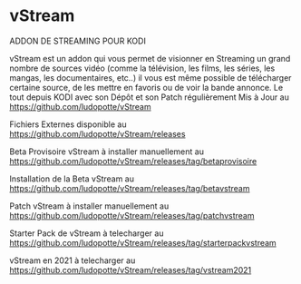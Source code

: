 # vStream
ADDON DE STREAMING POUR KODI

vStream est un addon qui vous permet de visionner en Streaming un grand nombre de sources vidéo
(comme la télévision, les films, les séries, les mangas, les documentaires, etc..) il vous est 
même possible de télécharger certaine source, de les mettre en favoris ou de voir la bande annonce. 
Le tout depuis KODI avec son Dépôt et son Patch régulièrement Mis à Jour au https://github.com/ludopotte/vStream

Fichiers Externes disponible au https://github.com/ludopotte/vStream/releases

Beta Provisoire vStream à installer manuellement au https://github.com/ludopotte/vStream/releases/tag/betaprovisoire

Installation de la Beta vStream au https://github.com/ludopotte/vStream/releases/tag/betavstream

Patch vStream à installer manuellement au https://github.com/ludopotte/vStream/releases/tag/patchvstream

Starter Pack de vStream à telecharger au https://github.com/ludopotte/vStream/releases/tag/starterpackvstream

vStream en 2021 à telecharger au https://github.com/ludopotte/vStream/releases/tag/vstream2021




